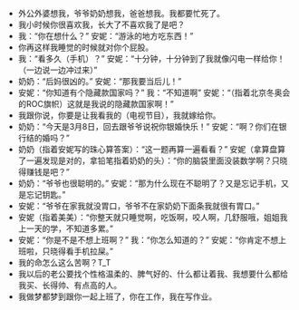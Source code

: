 - 外公外婆想我，爷爷奶奶想我，爸爸想我。我都要忙死了。
- 我小时候你很喜欢我，长大了不喜欢我了是吧？
- 我：“你在想什么？” 安妮：“游泳的地方吃东西！”
- 你再这样我睡觉的时候就对你个屁股。
- 我：“看多久（手机）？” 安妮：“十分钟，十分钟到了我就像闪电一样给你！（一边说一边冲过来）”
- 奶奶：“后妈很凶的。” 安妮：“那我要当后儿！”
- 安妮：“你知道有个隐藏款国家吗？” 我：“不知道啊” 安妮：“（指着北京冬奥会的ROC旗帜）这就是我说的隐藏款国家啊！”
- 我跟你说，你要是让我看我的（电视节目），我就嫁给你。
- 奶奶：“今天是3月8日，回去跟爷爷说祝你银婚快乐！” 安妮：“啊？你们在银行结的婚吗？”
- 奶奶（指着安妮写的珠心算答案）：“这一题再算一遍看看？” 安妮（拿算盘算了一遍发现是对的，拿铅笔指着奶奶的头）：“你的脑袋里面没装数学啊？只晓得赚钱是吧？”
- 奶奶：“爷爷也很聪明的。” 安妮：“那为什么现在不聪明了？又是忘记手机，又是忘记钥匙。”
- 安妮：“爷爷在家我就没胃口，爷爷不在家奶奶下面条我就很有胃口。”
- 安妮（指着美美）：“你整天就只睡觉啊，吃饭啊，咬人啊，几舒服哦，姐姐我上一天的学，不知道多累。”
- 安妮：“你是不是不想上班啊？” 我：“你怎么知道的？” 安妮：“你肯定不想上班啦，只晓得看手机拉屎。”
- 我的命怎么这么苦啊？T_T
- 我以后的老公要找个性格温柔的、脾气好的、什么都让着我、我想要什么都给我买、长得帅、有点高的人。
- 我做梦都梦到跟你一起上班了，你在工作，我在写作业。
